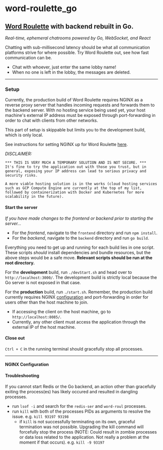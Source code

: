 # word-roulette_go
## [Word Roulette](https://github.com/gschussler/word-roulette) with backend rebuilt in Go.
_Real-time, ephemeral chatrooms powered by Go, WebSocket, and React_

Chatting with sub-millisecond latency should be what all communication platforms strive for where possible.
Try Word Roulette out, see how fast communication can be.
- Chat with whoever, just enter the same lobby name!
- When no one is left in the lobby, the messages are deleted.

---

### Setup
Currently, the production build of Word Roulette requires NGINX as a reverse proxy server that handles incoming requests and forwards them to the backend server. With no hosting service being used yet, your host machine's external IP address must be exposed through port-forwarding in order to chat with clients from other networks.

This part of setup is skippable but limits you to the development build, which is only local.

See instructions for setting NGINX up for Word Roulette [here](#nginx-configuration).

*DISCLAIMER:*
```
*** THIS IS VERY MUCH A TEMPORARY SOLUTION AND IS NOT SECURE. ***
It's fine to try the application out with those you trust, but in general, exposing your IP address can lead to serious privacy and security risks.

A more viable hosting solution is in the works (cloud hosting services such as GCP Compute Engine are currently at the top of my list, followed by containerization with Docker and Kubernetes for more scalability in the future).
```

#### Start the server
*If you have made changes to the frontend or backend prior to starting the server...*
- For the *frontend*, navigate to the `frontend` directory and run `npm install`.
- For the *backend*, navigate to the `backend` directory and run `go build`.

Everything you need to get up and running for each build lies in one script. These scripts *should* install dependencies and bundle resources, but the above steps would be a safe move. **Relevant scripts should be run at the root directory.**

For the **development** build, run `./devStart.sh` and head over to `http://localhost:3000/`. The development build is strictly local because the Go server is not exposed in that case.

For the **production** build, run `./start.sh`. Remember, the production build currently requires NGINX [configuration](#nginx-configuration) and port-forwarding in order for users other than the host machine to join.
  - If accessing the client on the host machine, go to `http://localhost:8085/`.
  - Currently, any other client must access the application through the external IP of the host machine.

#### Close out
`Ctrl + C` in the running terminal should gracefully stop all processes.

---

#### NGINX Configuration

#### Troubleshooting
If you cannot start Redis or the Go backend, an action other than gracefully exiting the process(es) has likely occured and resulted in dangling processes.
- run `lsof -i` and search for the `redis-ser` and `word-roul` processes.
- run `kill` with both of the processes PIDs as arguments to resolve the issue. e.g. `kill 93197 93198`
  - if `kill` is not successfully terminating on its own, graceful termination was not possible. Upgrading the kill command will forcefully stop the process (NOTE: Could result in zombie processes or data loss related to the application. Not really a problem at the moment if that occurs). e.g. `kill -9 93197`